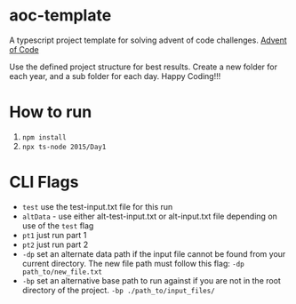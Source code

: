 # aoc-template

A typescript project template for solving advent of code challenges.
[Advent of Code](https://adventofcode.com/)

Use the defined project structure for best results. Create a new folder for each year, and a sub folder for each day.
Happy Coding!!!

# How to run

1.  `npm install`
2.  `npx ts-node 2015/Day1`

# CLI Flags

- `test` use the test-input.txt file for this run
- `altData` - use either alt-test-input.txt or alt-input.txt file depending on use of the `test` flag
- `pt1` just run part 1
- `pt2` just run part 2
- `-dp` set an alternate data path if the input file cannot be found from your current directory. The new file path must follow this flag: `-dp path_to/new_file.txt`
- `-bp` set an alternative base path to run against if you are not in the root directory of the project. `-bp ./path_to/input_files/`
